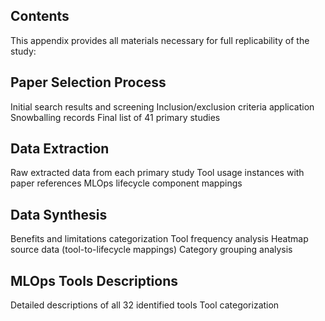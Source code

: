 ## Contents
This appendix provides all materials necessary for full replicability of the study:

## Paper Selection Process

Initial search results and screening
Inclusion/exclusion criteria application
Snowballing records
Final list of 41 primary studies


## Data Extraction

Raw extracted data from each primary study
Tool usage instances with paper references
MLOps lifecycle component mappings


## Data Synthesis

Benefits and limitations categorization
Tool frequency analysis
Heatmap source data (tool-to-lifecycle mappings)
Category grouping analysis


## MLOps Tools Descriptions

Detailed descriptions of all 32 identified tools
Tool categorization
